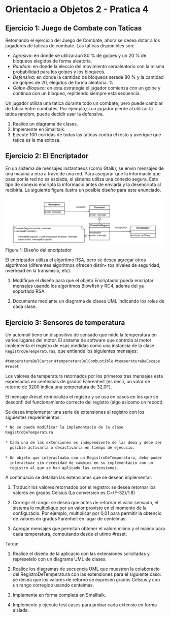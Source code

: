 Orientacio a Objetos 2 - Pratica 4
==================================

Ejercicio 1: Juego de Combate con Taticas
------------------------------------------

Retomando el ejercicio del Juego de Combate, ahora se desea dotar a los
jugadores de taticas de combate. Las taticas disponibles son:

 - *Agresiva*: en donde se utilizaraun 80 % de golpes y un 20 % de bloqueos
     elegidos de forma aleatoria.
 - *Random*: en donde la eleccio del movimiento seraaleatorio con la misma
     probabilidad para los golpes y los bloqueos.
 - *Defensiva*: en donde la cantidad de bloqueos serade 80 % y la cantidad de
     golpes de 20, elegidos de forma aleatoria. %.
 - *Golpe-Bloqueo*: en esta estrategia el jugador comienza con un golpe y
     continua con un bloqueo, repitiendo siempre esta secuencia.

Un jugador utiliza una tatica durante todo un combate, pero puede cambiar de
tatica entre combates. Por ejemplo,si un jugador pierde al utilizar la tatica
random, puede decidir usar la defensiva.

   1. Realice un diagrama de clases.
   2. Implemente en Smalltalk.
   3. Ejecute 100 corridas de todas las taticas contra el resto y averigue
      que tatica es la ma exitosa.

Ejercicio 2: El Encriptador
---------------------------

En un sistema de mensajes instantaeos (como Gtalk), se envin mensajes de una
mauina a otra a trave de una red. Para asegurar que la informacio que pasa
por la red no es espiada, el sistema utiliza una conexio segura. Este tipo de
conexio encripta la informacio antes de enviarla y la desencripta al recibirla.
La siguiente figura ilustra un posible diseño para este enunciado.

![uml encriptador](img/p4/encriptador.png)
Figura 1: Diseño del encriptador

El encriptador utiliza el algoritmo RSA, pero se desea agregar otros algoritmos
(diferentes algoritmos ofrecen distin- tos niveles de seguridad, overhead en la
transmisio, etc).

   1. Modifique el diseño para que el objeto Encriptador pueda encriptar
      mensajes usando los algoritmos Blowfish y RC4, adema del ya soportado
      RSA.

   2. Documente mediante un diagrama de clases UML indicando los roles de cada
      clase.

Ejercicio 3: Sensores de temperatura
------------------------------------

Un automoil tiene un dispositivo de sensado que mide la temperatura en
varios lugares del motor. El sistema de software que controla al motor
implementa el registro de esas medidas como una instancia de la clase
`RegistroDeTemperaturas`, que entiende los siguientes mensajes:

`#temperaturaDelCarter`
`#temperaturaDelCombustible`
`#temperaturaDeEscape`
`#reset`

Los valores de temperatura retornados por los primeros tres mensajes esta
expresados en centeimas de grados Fahrenheit (es decir, un valor de retorno de
3200 indica una temperatura de 32,0F).

El mensaje #reset re-inicializa el registro y se usa en casos en los que se
desconfi del funcionamiento correcto del registro (algo asicomo un reboot).

Se desea implementar una serie de extensiones al registro con los siguientes
requerimientos:

    * No se puede modificar la implementacio de la clase RegistroDeTemperatura

    * Cada una de las extensiones es independiente de las dema y debe ser
      posible activarla o desactivarla en tiempo de ejecucio.

    * Un objeto que interactuaba con un RegistroDeTemperatura, debe poder
      interactuar sin necesidad de cambios en su implementacio con un
      registro al que se han aplicado las extensiones.

A continuacio se detallan las extensiones que se desean implementar:

   1. Traducir los valores retornados por el registro: se desea retornar los
      valores en grados Celsius (La conversion es C=(F-32)/1.8)

   2. Corregir el rango: se desea que antes de retornar el valor sensado, el
      sistema lo multiplique por un valor provisto en el momento de la
      configuracio. Por ejemplo, multiplicar por 0,01 para permitir la
      obtencio de valores en grados Farenheit en lugar de centeimas.

   3. Agregar mensajes que permitan obtener el valore miimo y el maimo para
      cada temperatura, computando desde el utimo #reset.

Tarea:

   1. Realice el diseño de la aplicacio con las extensiones solicitadas y
      represetelo con un diagrama UML de clases.

   2. Realice los diagramas de secuencia UML que muestren la colaboracio del
      RegistroDeTemperatura con las extensiones para el siguiente caso: se
      desea que los valores de retorno se expresen grados Celsius y con un
      rango corregido usando centeimas.

   3. Implemente en forma completa en Smalltalk.

   4. Implemente y ejecute test cases para probar cada extensio en forma
      aislada.

